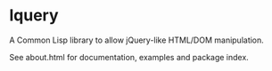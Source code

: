 lquery
======

A Common Lisp library to allow jQuery-like HTML/DOM manipulation.

See about.html for documentation, examples and package index.
